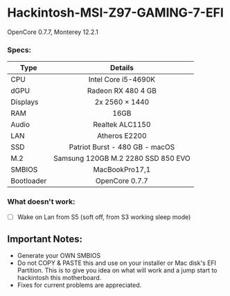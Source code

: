 # Hackintosh-MSI-Z97-GAMING-7-EFI
OpenCore 0.7.7, Monterey 12.2.1

### Specs:
Type | Details
| -------------- |:----------------------------:|
CPU | Intel Core i5-4690K
dGPU | Radeon RX 480 4 GB
Displays | 2x 2560 × 1440
RAM | 16GB
Audio | Realtek ALC1150
LAN | Atheros E2200
SSD | Patriot Burst - 480 GB - macOS
M.2 | Samsung 120GB M.2 2280 SSD 850 EVO 
SMBIOS | MacBookPro17,1
Bootloader | OpenCore 0.7.7

### What doesn't work:
- [ ] Wake on Lan from S5 (soft off, from S3 working sleep mode)

## Important Notes:
- Generate your OWN SMBIOS
- Do not COPY & PASTE this and use on your installer or Mac disk's EFI Partition. This is to give you idea on what will work and a jump start to hackintosh this motherboard.
- Fixes for current problems are appreciated.

